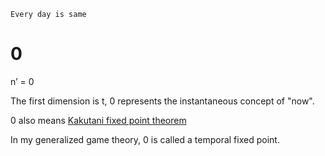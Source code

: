     Every day is same

# 0

n’ = 0

The first dimension is t, 0 represents the instantaneous concept of "now".

0 also means [Kakutani fixed point theorem](https://mathworld.wolfram.com/KakutanisFixedPointTheorem.html)

In my generalized game theory, 0 is called a temporal fixed point.